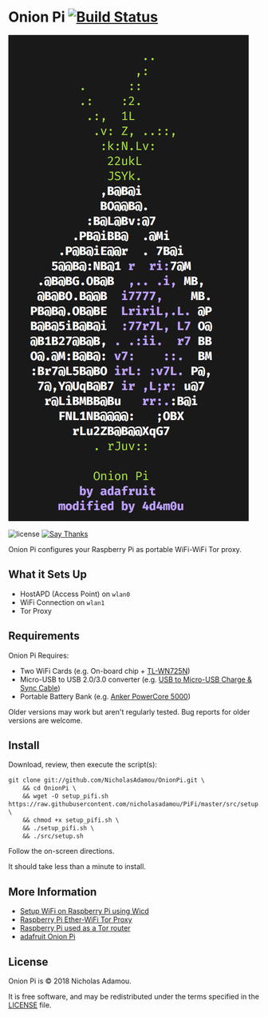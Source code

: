 Onion Pi [![Build Status](https://travis-ci.org/nicholasadamou/OnionPi.svg?branch=master)](https://travis-ci.org/nicholasadamou/OnionPi)
========
![logo](logo.png)

![license](https://img.shields.io/apm/l/vim-mode.svg)
[![Say Thanks](https://img.shields.io/badge/say-thanks-ff69b4.svg)](https://saythanks.io/to/NicholasAdamou)

Onion Pi configures your Raspberry Pi as portable WiFi-WiFi Tor proxy.

What it Sets Up
------------
* HostAPD (Access Point) on `wlan0`
* WiFi Connection on `wlan1`
* Tor Proxy

Requirements
------------

Onion Pi Requires:

* Two WiFi Cards (e.g. On-board chip + [TL-WN725N](https://www.amazon.com/gp/product/B008IFXQFU/ref=oh_aui_detailpage_o03_s00?ie=UTF8&psc=1))
* Micro-USB to USB 2.0/3.0 converter (e.g. [USB to Micro-USB Charge & Sync Cable](https://www.amazon.com/gp/product/B00SVVY844/ref=oh_aui_detailpage_o05_s00?ie=UTF8&psc=1))
* Portable Battery Bank (e.g. [Anker PowerCore 5000](https://www.amazon.com/gp/product/B01CU1EC6Y/ref=oh_aui_detailpage_o02_s00?ie=UTF8&psc=1))

Older versions may work but aren't regularly tested. Bug reports for older versions are welcome.

Install
-------

Download, review, then execute the script(s):

```
git clone git://github.com/NicholasAdamou/OnionPi.git \
    && cd OnionPi \
    && wget -O setup_pifi.sh https://raw.githubusercontent.com/nicholasadamou/PiFi/master/src/setup.sh \
    && chmod +x setup_pifi.sh \
    && ./setup_pifi.sh \
    && ./src/setup.sh
```

Follow the on-screen directions.

It should take less than a minute to install.

More Information
-------

* [Setup WiFi on Raspberry Pi using Wicd](http://blog.ubidots.com/setup-wifi-on-raspberry-pi-using-wicd)
* [Raspberry Pi Ether-WiFi Tor Proxy](https://github.com/breadtk/onion_pi)
* [Raspberry Pi used as a Tor router](https://gary-dalton.github.io/RaspberryPi-projects/rpi_tor.html)
* [adafruit Onion Pi](https://learn.adafruit.com/onion-pi/overview)

License
-------

Onion Pi is © 2018 Nicholas Adamou.

It is free software, and may be redistributed under the terms specified in the [LICENSE] file.

[LICENSE]: LICENSE
